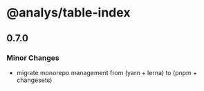 # @analys/table-index

## 0.7.0

### Minor Changes

- migrate monorepo management from (yarn + lerna) to (pnpm + changesets)
